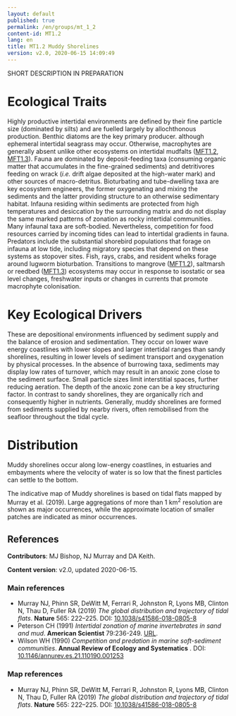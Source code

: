 ```yaml
---
layout: default
published: true
permalink: /en/groups/mt_1_2
content-id: MT1.2
lang: en
title: MT1.2 Muddy Shorelines
version: v2.0, 2020-06-15 14:09:49
---
```


SHORT DESCRIPTION IN PREPARATION

# Ecological Traits
 
Highly productive intertidal environments are defined by their fine particle size (dominated by silts) and are fuelled largely by allochthonous production. Benthic diatoms are the key primary producer. although ephemeral intertidal seagrass may occur. Otherwise, macrophytes are generally absent unlike other ecosystems on intertidal mudfalts ([MFT1.2](/explore/groups/MFT1.2), [MFT1.3](/explore/groups/MFT1.3)). Fauna are dominated by deposit-feeding taxa (consuming organic matter that accumulates in the fine-grained sediments) and detritivores feeding on wrack (<i>i.e.</i> drift algae deposited at the high-water mark) and other sources of macro-detritus. Bioturbating and tube-dwelling taxa are key ecosystem engineers, the former oxygenating and mixing the sediments and the latter providing structure to an otherwise sedimentary habitat. Infauna residing within sediments are protected from high temperatures and desiccation by the surrounding matrix and do not display the same marked patterns of zonation as rocky intertidal communities. Many infaunal taxa are soft-bodied. Nevertheless, competition for food resources carried by incoming tides can lead to intertidal gradients in fauna. Predators include the substantial shorebird populations that forage on infauna at low tide, including migratory species that depend on these systems as stopover sites. Fish, rays, crabs, and resident whelks forage around lugworm bioturbation. Transitions to mangrove ([MFT1.2](/explore/groups/MFT1.2)), saltmarsh or reedbed ([MFT1.3](/explore/groups/MFT1.3)) ecosystems may occur in response to isostatic or sea level changes, freshwater inputs or changes in currents that promote macrophyte colonisation.
 
# Key Ecological Drivers
 
These are depositional environments influenced by sediment supply and the balance of erosion and sedimentation. They occur on lower wave energy coastlines with lower slopes and larger intertidal ranges than sandy shorelines, resulting in lower levels of sediment transport and oxygenation by physical processes. In the absence of burrowing taxa, sediments may display low rates of turnover, which may result in an anoxic zone close to the sediment surface. Small particle sizes limit interstitial spaces, further reducing aeration. The depth of the anoxic zone can be a key structuring factor. In contrast to sandy shorelines, they are organically rich and consequently higher in nutrients. Generally, muddy shorelines are formed from sediments supplied by nearby rivers, often remobilised from the seafloor throughout the tidal cycle.
 
# Distribution
 
Muddy shorelines occur along low-energy coastlines, in estuaries and embayments where the velocity of water is so low that the finest particles can settle to the bottom. 

The indicative map of Muddy shorelines is based on tidal flats mapped by Murray et al. (2019). Large aggregations of more than 1 km<sup>2</sup> resolution are shown as major occurrences, while the approximate location of smaller patches are indicated as minor occurrences. 

## References

**Contributors**: MJ Bishop, NJ Murray and DA Keith.

**Content version**: v2.0, updated 2020-06-15.

### Main references
* Murray NJ, Phinn SR, DeWitt M, Ferrari R, Johnston R, Lyons MB, Clinton N, Thau D, Fuller RA  (2019) *The global distribution and trajectory of tidal flats*. **Nature** 565: 222–225. DOI: [10.1038/s41586-018-0805-8](http://doi.org/10.1038/s41586-018-0805-8)
* Peterson CH  (1991) *Intertidal zonation of marine invertebrates in sand and mud*. **American Scientist** 79:236-249. [URL](http://www.jstor.org/stable/29774371).
* Wilson WH  (1990) *Competition and predation in marine soft-sediment communities*. **Annual Review of Ecology and Systematics** . DOI: [10.1146/annurev.es.21.110190.001253](http://doi.org/10.1146/annurev.es.21.110190.001253)

### Map references
* Murray NJ, Phinn SR, DeWitt M, Ferrari R, Johnston R, Lyons MB, Clinton N, Thau D, Fuller RA  (2019) *The global distribution and trajectory of tidal flats*. **Nature** 565: 222–225. DOI: [10.1038/s41586-018-0805-8](http://doi.org/10.1038/s41586-018-0805-8)



